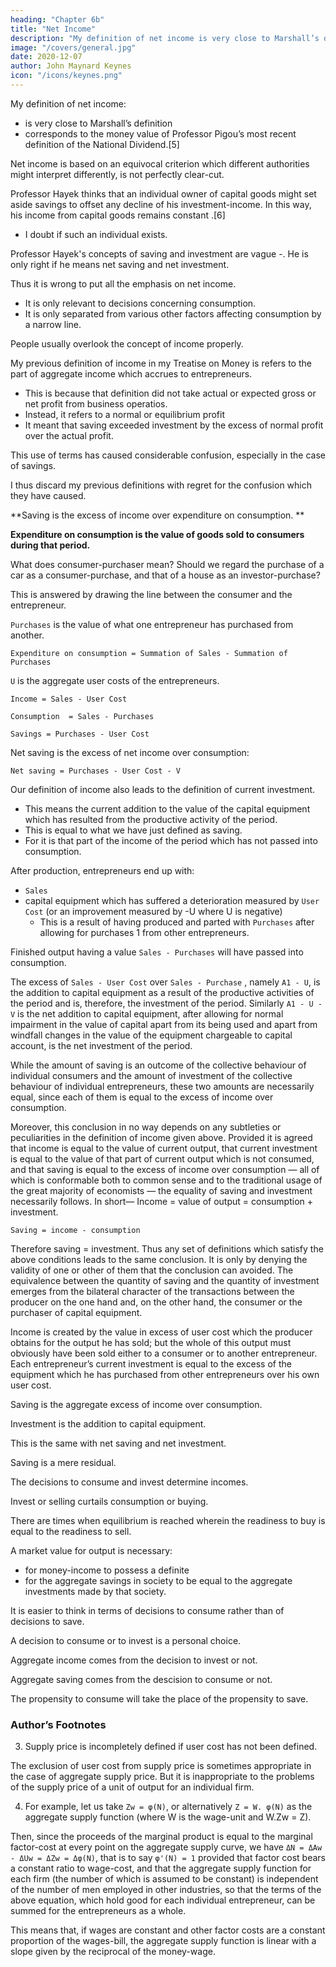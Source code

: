 ```yaml
---
heading: "Chapter 6b"
title: "Net Income"
description: "My definition of net income is very close to Marshall’s definition"
image: "/covers/general.jpg"
date: 2020-12-07
author: John Maynard Keynes
icon: "/icons/keynes.png"
---
```



My definition of net income:
- is very close to Marshall’s definition
- corresponds to the money value of Professor Pigou’s most recent definition of the National Dividend.[5] 

<!-- , when he decided to take refuge in the practices of the Income Tax Commissioners and — broadly speaking — to regard as income whatever they, with their experience, choose to treat as such.  -->

<!-- For the fabric of their decisions can he regarded as the result of the most careful and extensive investigation which is available, to interpret what, in practice, it is usual to treat as net income.  -->


Net income is based on an equivocal criterion which different authorities might interpret differently, is not perfectly clear-cut. 

Professor Hayek thinks that an individual owner of capital goods might set aside savings to offset any decline of his investment-income. In this way, his income from capital goods remains constant <!-- not feel himself free to spend his income on consumption until he had set aside sufficient --> .[6] 
- I doubt if such an individual exists. 

<!-- ; but, obviously, no theoretical objection can be raised against this deduction as providing a possible psychological criterion of net income.  -->

Professor Hayek's concepts of saving and investment are vague
-. He is only right if he means net saving and net investment. 

<!-- The saving and the investment for the theory of employment are clearly defined.  -->

Thus it is wrong to put all the emphasis on net income. 
- It is only relevant to decisions concerning consumption. 
- It is only separated from various other factors affecting consumption by a narrow line. 

People usually overlook the concept of income properly. <!-- , which is the concept relevant to decisions concerning current production and is quite unambiguous. The above definitions of income and of net income are intended to conform as closely as possible to common usage.  -->

My previous definition of income in my Treatise on Money is refers to the part of aggregate income which accrues to entrepreneurs. 
- This is because that definition did not take actual or expected gross or net profit from business operatios. 
- Instead, it refers to a normal or equilibrium profit
- It meant that saving exceeded investment by the excess of normal profit over the actual profit. 
<!-- nor the profit which they expected when they decided to undertake their current operations, but in some sense (not, as I now think, sufficiently defined if we allow for the possibility of changes in the scale of output) ; with the result that -->

This use of terms has caused considerable confusion, especially in the case of savings.

<!-- This is because conclusions (relating to the excess of saving over investment), which were only valid if the terms employed were interpreted in my special sense.

, have been frequently adopted in popular discussion as though the terms were being employed in their more familiar sense.  -->

I thus discard my previous definitions with regret for the confusion which they have caused. 

<!-- For this reason, and also because I no longer require my former terms to express my ideas accurately, I have decided to discard them — with much regret   -->

<!-- Saving and Investment Amidst the welter of divergent usages of terms, it is agreeable to discover one fixed point.  -->

**Saving is the excess of income over expenditure on consumption. **

<!-- Thus any doubts about the meaning of saving must arise from doubts about the meaning either of income or of consumption. --> 

<!-- Income we have defined above.  -->

**Expenditure on consumption is the value of goods sold to consumers during that period.** 

What does consumer-purchaser mean? Should we regard the purchase of a car as a consumer-purchase, and that of a house as an investor-purchase?

<!-- Any reasonable definition of the line between consumer-purchasers and investor-purchasers will serve us equally well, provided that it is consistently applied. -->

This is answered by drawing the line between the consumer and the entrepreneur.

`Purchases` <!-- `A1` --> is the value of what one entrepreneur has purchased from another. 

`Expenditure on consumption = Summation of Sales - Summation of Purchases` 

<!-- `Σ(A - A1)` -->  
<!-- `ΣA` is the total sales made during the period
`ΣA1` is the total sales made by one entrepreneur to another -->

<!-- In what follows it will be convenient, as a rule, to omit Σ and write A for the aggregate sales of all kinds, A1 for the aggregate sales from one entrepreneur to another and  -->

`U` is the aggregate user costs of the entrepreneurs. 

<!-- Having now defined both income and consumption, the definition of saving, which is the excess of income over consumption, naturally follows.  -->

`Income = Sales - User Cost` <!-- `A - U` --> 

`Consumption  = Sales - Purchases` 

<!-- , it follows that: --> <!-- `A - A1` --> 

`Savings = Purchases - User Cost`<!--  saving is `A1 - U`. --> 

Net saving is the excess of net income over consumption:

`Net saving = Purchases - User Cost - V` <!-- `A1 - U - V`. --> 

Our definition of income also leads to the definition of current investment. 
- This means the current addition to the value of the capital equipment which has resulted from the productive activity of the period. 
- This is equal to what we have just defined as saving. 
- For it is that part of the income of the period which has not passed into consumption. 

<!-- We have seen above that as the result of the production of any period -->

After production, entrepreneurs end up with:
- `Sales`  <!-- `A` -->
- capital equipment which has suffered a deterioration measured by `User Cost` (or an improvement measured by -U where U is negative)
  - This is a result of having produced and parted with <!-- A1 --> `Purchases` after allowing for purchases 1 from other entrepreneurs.

<!-- During the same period, --> 

Finished output having a value `Sales - Purchases` <!-- `A - A1` --> will have passed into consumption. 

The excess of <!-- `A - U` --> `Sales - User Cost` over `Sales - Purchase` <!-- `A - A1` -->, namely `A1 - U`, is the addition to capital equipment as a result of the productive activities of the period and is, therefore, the investment of the period. Similarly `A1 - U - V` is the net addition to capital equipment, after allowing for normal impairment in the value of capital apart from its being used and apart from windfall changes in the value of the equipment chargeable to capital account, is the net investment of the period.

While the amount of saving is an outcome of the collective behaviour of individual consumers and the amount of investment of the collective behaviour of individual entrepreneurs, these two amounts are necessarily equal, since each of them is equal to the excess of income over consumption. 

Moreover, this conclusion in no way depends on any subtleties or peculiarities in the definition of income given above. Provided it is agreed that income is equal to the value of current output, that current investment is equal to the value of that part of current output which is not consumed, and that saving is equal to the excess of income over consumption — all of which is conformable both to common sense and to the traditional usage of the great majority of economists — the equality of saving and investment necessarily follows. In short— Income = value of output = consumption + investment. 

`Saving = income - consumption` 

Therefore saving = investment. Thus any set of definitions which satisfy the above conditions leads to the same conclusion. It is only by denying the validity of one or other of them that the conclusion can avoided. The equivalence between the quantity of saving and the quantity of investment emerges from the bilateral character of the transactions between the producer on the one hand and, on the other hand, the consumer or the purchaser of capital equipment. 

Income is created by the value in excess of user cost which the producer obtains for the output he has sold; but the whole of this output must obviously have been sold either to a consumer or to another entrepreneur. Each entrepreneur’s current investment is equal to the excess of the equipment which he has purchased from other entrepreneurs over his own user cost.

Saving is the aggregate excess of income over consumption. 

Investment is the addition to capital equipment.

This is the same with net saving and net investment.

Saving is a mere residual. 

The decisions to consume and invest determine incomes.

Invest or selling curtails consumption or buying<!--  or expand income -->. 

<!-- Thus, the act of investment in itself cannot help causing the residual or margin, which we call saving, to increase by a corresponding amount. It might be, of course, that individuals were so tête montée in their decisions as to how much they themselves would save and invest respectively, that there would be no point of price equilibrium at which transactions could take place.  -->

<!-- In this case, our terms would cease to be applicable, since output would no longer have a definite market value, prices would find no resting-place between zero and infinity. 

Experience shows, however, that this, in fact, is not so; and that there are habits of psychological response which allow of an -->

There are times when equilibrium is reached wherein the readiness to buy is equal to the readiness to sell. 

A market value for output is necessary:
- for money-income to possess a definite<!--  value and a sufficient condition --> 
- for the aggregate savings in society <!--  individuals decide to save --> to be equal to the aggregate investments made by that society. 

<!--  amount which investing individuals decide to invest.   -->

<!-- Clearness of mind on this matter is best reached, perhaps, by -->

It is easier to think in terms of decisions to consume <!-- (or to refrain from consuming) --> rather than of decisions to save.

A decision to consume or to invest is a personal choice. 

Aggregate income comes from the decision to invest or not. 

Aggregate saving comes from the descision to consume or not.  

<!--  are the results of the free choices of individuals whether or not to consume and whether or not to invest. But they are neither of them capable of assuming an independent value resulting from a separate set of decisions taken irrespective of the decisions concerning consumption and investment. 

In accordance with this principle, the conception of  -->

The propensity to consume will take the place of the propensity to save. 


### Author’s Footnotes 

<!-- 1. Some further observations on user cost are given in an appendix to this chapter. 

2. As distinguished from his net income which we shall define below.  -->

3. Supply price is incompletely defined if user cost has not been defined.

The exclusion of user cost from supply price is sometimes appropriate in the case of aggregate supply price. But it is inappropriate to the problems of the supply price of a unit of output for an individual firm. 

4. For example, let us take `Zw = φ(N)`, or alternatively `Z = W. φ(N)` as the aggregate supply function (where W is the wage-unit and W.Zw = Z). 

Then, since the proceeds of the marginal product is equal to the marginal factor-cost at every point on the aggregate supply curve, we have `ΔN = ΔAw - ΔUw = ΔZw = Δφ(N)`, that is to say `φ'(N) = 1` provided that factor cost bears a constant ratio to wage-cost, and that the aggregate supply function for each firm (the number of which is assumed to be constant) is independent of the number of men employed in other industries, so that the terms of the above equation, which hold good for each individual entrepreneur, can be summed for the entrepreneurs as a whole. 

This means that, if wages are constant and other factor costs are a constant proportion of the wages-bill, the aggregate supply function is linear with a slope given by the reciprocal of the money-wage. 

<!-- 5. Economic Journal, June 1935, p. 235. 6. “The Maintenance of Capital”, Economica, August 1935, p. 241 et seq. -->